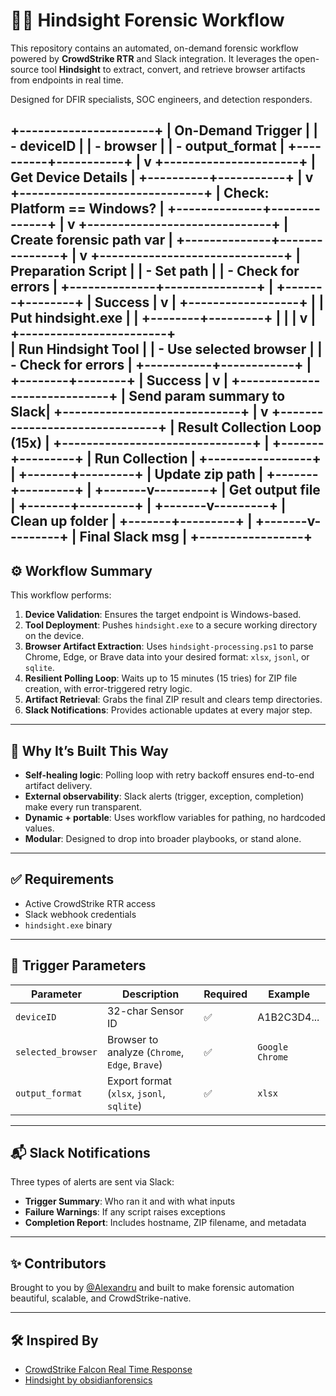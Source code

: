 # 🕵️‍♂️ Hindsight Forensic Workflow

This repository contains an automated, on-demand forensic workflow powered by **CrowdStrike RTR** and Slack integration. It leverages the open-source tool **Hindsight** to extract, convert, and retrieve browser artifacts from endpoints in real time.

Designed for DFIR specialists, SOC engineers, and detection responders.

+----------------------+
|  On-Demand Trigger   |
| - deviceID           |
| - browser            |
| - output_format      |
+----------+-----------+
           |
           v
+----------------------+
| Get Device Details   |
+----------+-----------+
           |
           v
+------------------------------+
| Check: Platform == Windows? |
+--------------+--------------+
               |
               v
+------------------------------+
| Create forensic path var     |
+--------------+---------------+
               |
               v
+------------------------------+
| Preparation Script           |
| - Set path                   |
| - Check for errors           |
+--------------+---------------+
               |
       +-------+--------+
       |     Success     |
       v                 |
+------------------+     |
| Put hindsight.exe |     |
+--------+---------+     |
         |               |
         v               |
+------------------------+  
| Run Hindsight Tool     |
| - Use selected browser |
| - Check for errors     |
+-----------+------------+
            |
   +--------+--------+
   |     Success     |
   v                 |
+-----------------------------+
| Send param summary to Slack|
+-----------------------------+
            |
            v
+-------------------------------+
| Result Collection Loop (15x) |
+-------------------------------+
            |
    +-------+---------+
    | Run Collection  |
    +-----------------+
            |
    +-------+---------+
    | Update zip path |
    +-------+---------+
            |
    +-------v---------+
    | Get output file |
    +-------+---------+
            |
    +-------v---------+
    | Clean up folder |
    +-------+---------+
            |
    +-------v---------+
    | Final Slack msg |
    +-----------------+
---

## ⚙️ Workflow Summary

This workflow performs:

1. **Device Validation**: Ensures the target endpoint is Windows-based.
2. **Tool Deployment**: Pushes `hindsight.exe` to a secure working directory on the device.
3. **Browser Artifact Extraction**: Uses `hindsight-processing.ps1` to parse Chrome, Edge, or Brave data into your desired format: `xlsx`, `jsonl`, or `sqlite`.
4. **Resilient Polling Loop**: Waits up to 15 minutes (15 tries) for ZIP file creation, with error-triggered retry logic.
5. **Artifact Retrieval**: Grabs the final ZIP result and clears temp directories.
6. **Slack Notifications**: Provides actionable updates at every major step.

---

## 🧠 Why It’s Built This Way

- **Self-healing logic**: Polling loop with retry backoff ensures end-to-end artifact delivery.
- **External observability**: Slack alerts (trigger, exception, completion) make every run transparent.
- **Dynamic + portable**: Uses workflow variables for pathing, no hardcoded values.
- **Modular**: Designed to drop into broader playbooks, or stand alone.

---

## ✅ Requirements

- Active CrowdStrike RTR access
- Slack webhook credentials
- `hindsight.exe` binary

---

## 🔧 Trigger Parameters

| Parameter         | Description                                | Required | Example                |
|------------------|--------------------------------------------|----------|------------------------|
| `deviceID`        | 32-char Sensor ID                          | ✅        | A1B2C3D4...            |
| `selected_browser`| Browser to analyze (`Chrome`, `Edge`, `Brave`) | ✅    | `Google Chrome`        |
| `output_format`   | Export format (`xlsx`, `jsonl`, `sqlite`) | ✅        | `xlsx`                 |

---

## 📬 Slack Notifications

Three types of alerts are sent via Slack:
- **Trigger Summary**: Who ran it and with what inputs
- **Failure Warnings**: If any script raises exceptions
- **Completion Report**: Includes hostname, ZIP filename, and metadata
---

## ✨ Contributors

Brought to you by [@Alexandru](#) and built to make forensic automation beautiful, scalable, and CrowdStrike-native.

---

## 🛠️ Inspired By

- [CrowdStrike Falcon Real Time Response](https://www.crowdstrike.com)
- [Hindsight by obsidianforensics](https://github.com/obsidianforensics/hindsight)
